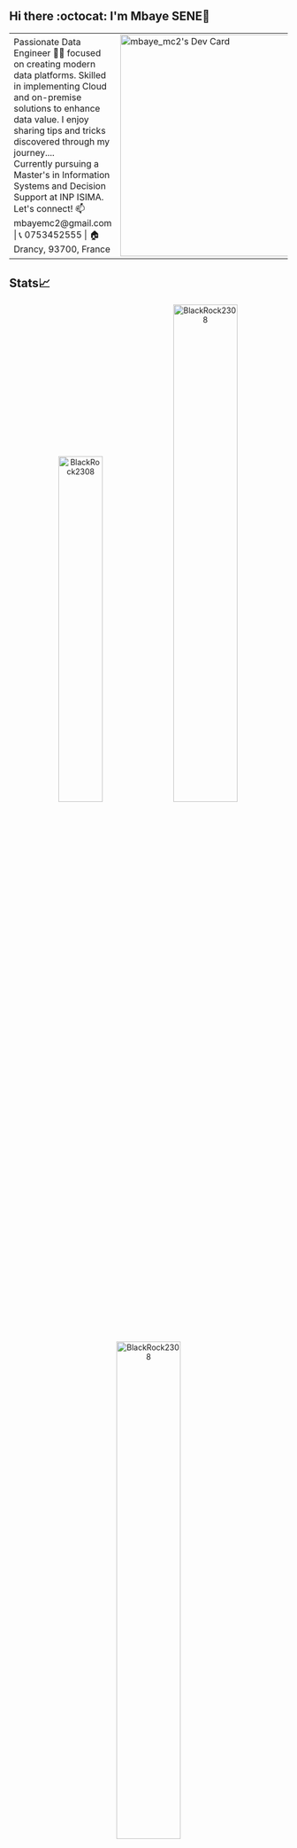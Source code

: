 ## Hi there :octocat: I'm Mbaye SENE👋

<table>
<tr>
  <td valign="center">
    Passionate Data Engineer 🧑‍💻 focused on creating modern data platforms. Skilled in implementing Cloud and on-premise solutions to enhance data value. I enjoy sharing tips and tricks discovered through my journey....<br>
    Currently pursuing a Master's in Information Systems and Decision Support at INP ISIMA.<br>
    Let's connect! 📫 mbayemc2@gmail.com | 📞 0753452555 | 🏠 Drancy, 93700, France
  </td>
  <td>
    <a href="https://app.daily.dev/BlackRock2308"><img src="https://api.daily.dev/devcards/6b5dd17da0fe46d6af0b40d6cd8d0356.png?r=v9i" width="400" alt="mbaye_mc2's Dev Card"/></a>
  </td>
</tr>
</table>

## Stats📈 
<p align="center">
  <img width="40%" src="https://github-readme-stats.vercel.app/api/top-langs?username=BlackRock2308&show_icons=true&theme=dracula&title_color=ff8000&text_color=ffffff&bg_color=6a6a6a&locale=en&layout=compact&hide_border=true" alt="BlackRock2308" />
  <img width="48%" src="https://github-readme-stats.vercel.app/api?username=BlackRock2308&show_icons=true&theme=dracula&title_color=ff8000&text_color=ffffff&bg_color=6a6a6a&locale=en&hide_border=true" alt="BlackRock2308" />
  <img width="48%" src="https://github-readme-streak-stats.herokuapp.com/?user=BlackRock2308&theme=highcontrast&hide_border=true" alt="BlackRock2308" />
</p>

## 𝗠𝘆 𝗧𝗲𝗰𝗸 𝗦𝘁𝗮𝗰𝗸

**Cloud Platforms**
<br/>
<br/>
![AWS](https://img.shields.io/badge/-AWS-232F3E?style=flat-square&logo=amazon-aws)
![GCP](https://img.shields.io/badge/-GCP-4285F4?style=flat-square&logo=google-cloud)
![Azure](https://img.shields.io/badge/-Azure-0089D6?style=flat-square&logo=microsoft-azure)

**Big Data & Data Engineering**
<br/>
<br/>
![Apache Spark](https://img.shields.io/badge/-Apache%20Spark-E25A1C?style=flat-square&logo=apache-spark)
![Hadoop](https://img.shields.io/badge/-Hadoop-66CCFF?style=flat-square&logo=apache-hadoop)
![Airflow](https://img.shields.io/badge/-Airflow-017CEE?style=flat-square&logo=apache-airflow)
![Kafka](https://img.shields.io/badge/-Kafka-231F20?style=flat-square&logo=apache-kafka)
![Snowflake](https://img.shields.io/badge/-Snowflake-29B5E8?style=flat-square&logo=snowflake)

**DevOps**
<br/>
<br/>
![Docker](https://img.shields.io/badge/-Docker-2496ED?style=flat-square&logo=docker)
![Kubernetes](https://img.shields.io/badge/-Kubernetes-326CE5?style=flat-square&logo=kubernetes)
![Terraform](https://img.shields.io/badge/-Terraform-623CE4?style=flat-square&logo=terraform)
![GitHub Actions](https://img.shields.io/badge/-GitHub%20Actions-2088FF?style=flat-square&logo=github-actions)
![GitLab CI](https://img.shields.io/badge/-GitLab%20CI-FCA121?style=flat-square&logo=gitlab)

**Databases**
<br/>
<br/>
![PostgreSQL](https://img.shields.io/badge/-PostgreSQL-336791?style=flat-square&logo=postgresql)
![MongoDB](https://img.shields.io/badge/-MongoDB-47A248?style=flat-square&logo=mongodb)

**Programming Languages**
<br/>
<br/>
![Python](https://img.shields.io/badge/-Python-3776AB?style=flat-square&logo=python)
![Java](https://img.shields.io/badge/-Java-007396?style=flat-square&logo=java)
![Spring Boot](https://img.shields.io/badge/-Spring%20Boot-6DB33F?style=flat-square&logo=spring-boot)

## Recent Projects

- Task Parallelization in Airflow: End-to-End Data Engineering
- S&P500 vs Stock Picking: Building a Stock Market Portfolio using Data Mining
- End-to-End Data Engineering Project using Apache Airflow and AWS

## Certifications

- Google Cloud Big Data and Machine Learning Fundamentals
- Modernizing Data Lakes and Data Warehouses with Google Cloud
- Fundamentals of Kubernetes Deployment

## Languages

- English (fluent)
- French (fluent)

Let's connect and collaborate on exciting data engineering projects!
